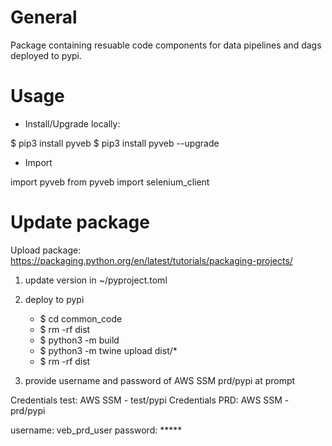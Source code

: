 # General 

Package containing resuable code components for data pipelines and dags deployed to pypi.

# Usage

- Install/Upgrade locally: 

$ pip3 install pyveb
$ pip3 install pyveb --upgrade

- Import

import pyveb
from pyveb import selenium_client


# Update package

Upload package: https://packaging.python.org/en/latest/tutorials/packaging-projects/ 

1.  update version in ~/pyproject.toml
2.  deploy to pypi

    - $ cd common_code
    - $ rm -rf dist
    - $ python3 -m build
    - $ python3 -m twine upload dist/*
    - $ rm -rf dist

3.  provide username and password of AWS SSM prd/pypi at prompt

Credentials test: AWS SSM - test/pypi
Credentials PRD: AWS SSM - prd/pypi

username: veb_prd_user
password: *****









